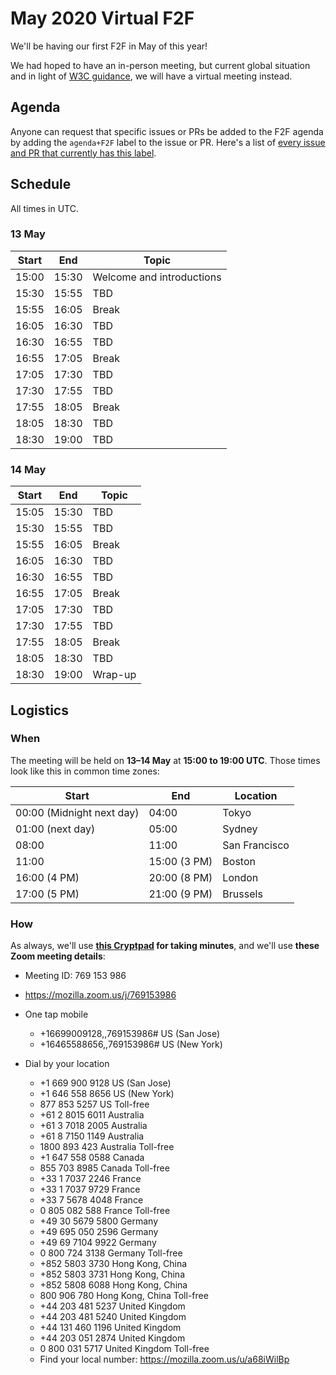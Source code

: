 # May 2020 Virtual F2F

We'll be having our first F2F in May of this year!

We had hoped to have an in-person meeting, but current global situation and in light of [W3C guidance](https://w3c.github.io/Guide/meetings/continuity.html), we will have a virtual meeting instead.

## Agenda

Anyone can request that specific issues or PRs be added to the F2F agenda by adding the `agenda+F2F` label to the issue or PR. Here's a list of [every issue and PR that currently has this label](https://github.com/search?q=org%3Aprivacycg+label%3Aagenda%2BF2F).

## Schedule

All times in UTC.

### 13 May

| Start | End   | Topic                     |
| ----- | ----- | ------------------------- |
| 15:00 | 15:30 | Welcome and introductions |
| 15:30 | 15:55 | TBD                       |
| 15:55 | 16:05 | Break                     |
| 16:05 | 16:30 | TBD                       |
| 16:30 | 16:55 | TBD                       |
| 16:55 | 17:05 | Break                     |
| 17:05 | 17:30 | TBD                       |
| 17:30 | 17:55 | TBD                       |
| 17:55 | 18:05 | Break                     |
| 18:05 | 18:30 | TBD                       |
| 18:30 | 19:00 | TBD                       |

### 14 May

| Start | End   | Topic   |
| ----- | ----- | ------- |
| 15:05 | 15:30 | TBD     |
| 15:30 | 15:55 | TBD     |
| 15:55 | 16:05 | Break   |
| 16:05 | 16:30 | TBD     |
| 16:30 | 16:55 | TBD     |
| 16:55 | 17:05 | Break   |
| 17:05 | 17:30 | TBD     |
| 17:30 | 17:55 | TBD     |
| 17:55 | 18:05 | Break   |
| 18:05 | 18:30 | TBD     |
| 18:30 | 19:00 | Wrap-up |

## Logistics

### When

The meeting will be held on **13–14 May** at **15:00 to 19:00 UTC**. Those times look like this in common time zones:

| Start  | End | Location |
| ------ | --- | -------- |
| 00:00 (Midnight next day) | 04:00 | Tokyo |
| 01:00 (next day) | 05:00 | Sydney |
| 08:00 | 11:00 | San Francisco |
| 11:00 | 15:00 (3 PM) | Boston |
| 16:00 (4 PM) | 20:00 (8 PM) | London |
| 17:00 (5 PM) | 21:00 (9 PM) | Brussels |

### How

As always, we'll use **[this Cryptpad](https://cryptpad.w3ctag.org/code/#/2/code/edit/ZrkcuhmVbx1OGyWlTX5L0j8T/) for taking minutes**, and we'll use **these Zoom meeting details**:

* Meeting ID: 769 153 986
* https://mozilla.zoom.us/j/769153986

* One tap mobile
    * +16699009128,,769153986# US (San Jose)
    * +16465588656,,769153986# US (New York)

* Dial by your location
    * +1 669 900 9128 US (San Jose)
    * +1 646 558 8656 US (New York)
    * 877 853 5257 US Toll-free
    * +61 2 8015 6011 Australia
    * +61 3 7018 2005 Australia
    * +61 8 7150 1149 Australia
    * 1800 893 423 Australia Toll-free
    * +1 647 558 0588 Canada
    * 855 703 8985 Canada Toll-free
    * +33 1 7037 2246 France
    * +33 1 7037 9729 France
    * +33 7 5678 4048 France
    * 0 805 082 588 France Toll-free
    * +49 30 5679 5800 Germany
    * +49 695 050 2596 Germany
    * +49 69 7104 9922 Germany
    * 0 800 724 3138 Germany Toll-free
    * +852 5803 3730 Hong Kong, China
    * +852 5803 3731 Hong Kong, China
    * +852 5808 6088 Hong Kong, China
    * 800 906 780 Hong Kong, China Toll-free
    * +44 203 481 5237 United Kingdom
    * +44 203 481 5240 United Kingdom
    * +44 131 460 1196 United Kingdom
    * +44 203 051 2874 United Kingdom
    * 0 800 031 5717 United Kingdom Toll-free
    * Find your local number: https://mozilla.zoom.us/u/a68iWilBp
